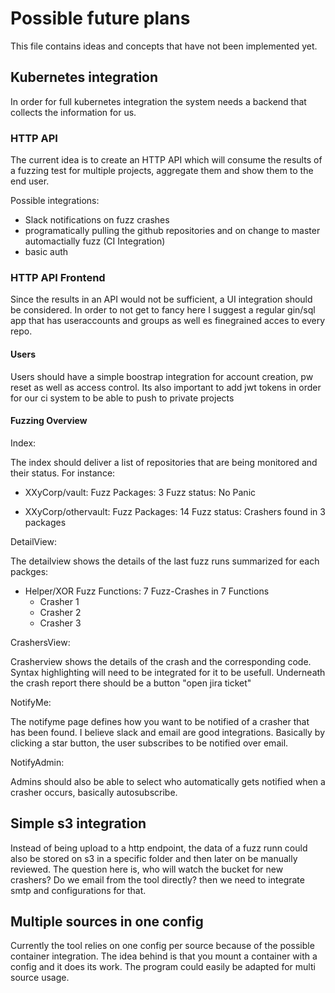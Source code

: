 # Possible future plans

This file contains ideas and concepts that have not been implemented yet.

## Kubernetes integration

In order for full kubernetes integration the system needs a backend that collects the information for us.

### HTTP API

The current idea is to create an HTTP API which will consume the results of a fuzzing test for multiple projects, aggregate them and show them to the end user.

Possible integrations:
- Slack notifications on fuzz crashes
- programatically pulling the github repositories and on change to master automactially fuzz (CI Integration)
- basic auth

### HTTP API Frontend

Since the results in an API would not be sufficient, a UI integration should be considered.
In order to not get to fancy here I suggest a regular gin/sql app that has useraccounts and groups as well es finegrained acces to every repo.

#### Users

Users should have a simple boostrap integration for account creation, pw reset as well as access control. Its also important to add jwt tokens in order for our ci system to be able to push to private projects

#### Fuzzing Overview

Index:

The index should deliver a list of repositories that are being monitored and their status. For instance:

- XXyCorp/vault:
  Fuzz Packages: 3 Fuzz status: No Panic

- XXyCorp/othervault:
  Fuzz Packages: 14 Fuzz status: Crashers found in 3 packages

DetailView:

The detailview shows the details of the last fuzz runs summarized for each packges:

- Helper/XOR
 Fuzz Functions: 7 Fuzz-Crashes in 7 Functions
  - Crasher 1
  - Crasher 2
  - Crasher 3

CrashersView:

Crasherview shows the details of the crash and the corresponding code. Syntax highlighting will need to be integrated for it to be usefull.
Underneath the crash report there should be a button "open jira ticket"

NotifyMe:

The notifyme page defines how you want to be notified of a crasher that has been found. I believe slack and email are good integrations. Basically by clicking a star button, the user subscribes to be notified over email.

NotifyAdmin:

Admins should also be able to select who automatically gets notified when a crasher occurs, basically autosubscribe.

## Simple s3 integration

Instead of being upload to a http endpoint, the data of a fuzz runn could also be stored on s3 in a specific folder and then later on be manually reviewed.
The question here is, who will watch the bucket for new crashers? Do we email from the tool directly? then we need to integrate smtp and configurations for that.

## Multiple sources in one config

Currently the tool relies on one config per source because of the possible container integration. The idea behind is that you mount a container with a config and it does its work.
The program could easily be adapted for multi source usage.